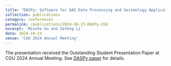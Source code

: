 ```yaml
---
title: "DASPy: Software for DAS Data Processing and Seismology Application"
collection: publications
category: conferences
permalink: /publications/2024-10-23-DASPy-CGU
excerpt: 'Minzhe Hu and Zefeng Li'
date: 2024-10-23
venue: 'CGU 2024 Annual Meeting'
---
```


The presentation received the Outstanding Student Presentation Paper at CGU 2024 Annual Meeting. See [DASPy paper](./2024-07-26-DASPy) for details.